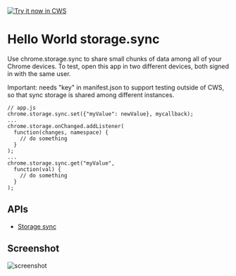 <a target="_blank" href="https://chrome.google.com/webstore/detail/ajjcafkkflbcealbcfjajolnkogffgcb">![Try it now in CWS](https://raw.github.com/GoogleChrome/chrome-app-samples/master/tryitnowbutton.png "Click here to install this sample from the Chrome Web Store")</a>


# Hello World storage.sync

Use chrome.storage.sync to share small chunks of data among all of your Chrome devices. To test, open this app in two different devices, both signed in with the same user.

Important: needs "key" in manifest.json to support testing outside of CWS, so that sync storage is shared among different instances.


    // app.js
    chrome.storage.sync.set({"myValue": newValue}, mycallback);
    ...
    chrome.storage.onChanged.addListener(
      function(changes, namespace) {
        // do something
      }
    );
    ...
    chrome.storage.sync.get("myValue", 
      function(val) {
        // do something
      }
    );

## APIs

* [Storage sync](http://developer.chrome.com/extensions/storage.html)
     
## Screenshot
![screenshot](/apps/samples/hello-world-sync/assets/screenshot_1280_800.png)

